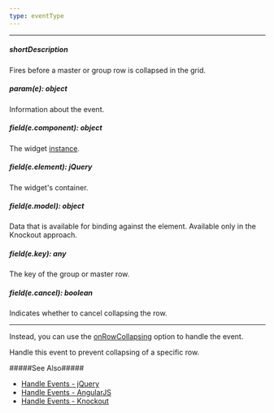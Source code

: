 ```yaml
---
type: eventType
---
```

---
##### shortDescription
Fires before a master or group row is collapsed in the grid.

##### param(e): object
Information about the event.

##### field(e.component): object
The widget <a href="/Documentation/16_2/ApiReference/UI_Widgets/dxDataGrid/Methods/#instance">instance</a>.

##### field(e.element): jQuery
The widget's container.

##### field(e.model): object
Data that is available for binding against the element. Available only in the Knockout approach.

##### field(e.key): any
The key of the group or master row.

##### field(e.cancel): boolean
Indicates whether to cancel collapsing the row.

---
Instead, you can use the [onRowCollapsing](/api-reference/10%20UI%20Widgets/dxDataGrid/1%20Configuration/onRowCollapsing.md '/Documentation/ApiReference/UI_Widgets/dxDataGrid/Configuration/#onRowCollapsing') option to handle the event.

Handle this event to prevent collapsing of a specific row.

#####See Also#####
- [Handle Events - jQuery](/concepts/00%20Getting%20Started/10%20Widget%20Basics%20-%20jQuery/15%20Handle%20Events.md '/Documentation/Guide/Getting_Started/Widget_Basics_-_jQuery/Handle_Events/')
- [Handle Events - AngularJS](/concepts/00%20Getting%20Started/20%20Widget%20Basics%20-%20AngularJS/15%20Handle%20Events.md '/Documentation/Guide/Getting_Started/Widget_Basics_-_AngularJS/Handle_Events/')
- [Handle Events - Knockout](/concepts/00%20Getting%20Started/25%20Widget%20Basics%20-%20Knockout/15%20Handle%20Events.md '/Documentation/Guide/Getting_Started/Widget_Basics_-_Knockout/Handle_Events/')
